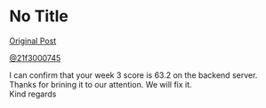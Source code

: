 # No Title

[Original Post](https://discourse.onlinedegree.iitm.ac.in/t/166816/53)

<p><a class="mention" href="/u/21f3000745">@21f3000745</a></p>
<p>I can confirm that your week 3 score is 63.2 on the backend server.<br>
Thanks for brining it to our attention. We will fix it.<br>
Kind regards</p>